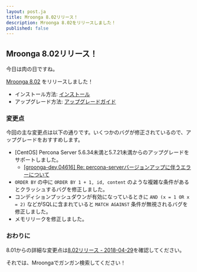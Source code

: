 ```yaml
---
layout: post.ja
title: Mroonga 8.02リリース！
description: Mroonga 8.02をリリースしました！
published: false
---
```


## Mroonga 8.02リリース！

今日は肉の日ですね。

[Mroonga 8.02](/ja/docs/news.html#release-8.02) をリリースしました！

* インストール方法: [インストール](/ja/docs/install.html)
* アップグレード方法: [アップグレードガイド](/ja/docs/upgrade.html)

### 変更点

今回の主な変更点は以下の通りです。いくつかのバグが修正されているので、アップグレードをおすすめします。

* [CentOS] Percona Server 5.6.34未満と5.7.21未満からのアップグレードをサポートしました。
  * [\[groonga-dev,04616\] Re: percona-serverバージョンアップに伴うエラーについて](https://lists.osdn.me/mailman/archives/groonga-dev/2018-April/004619.html)
* `ORDER BY` の中に `ORDER BY 1 + 1, id, content` のような複雑な条件があるとクラッシュするバグを修正しました。
* コンディションプッシュダウンが有効になっているときに `AND (x = 1 OR x = 2)` などがSQLに含まれていると `MATCH AGAINST` 条件が無視されるバグを修正しました。
* メモリリークを修正しました。

### おわりに

8.01からの詳細な変更点は[8.02リリース - 2018-04-29](/ja/docs/news.html#release-8.02)を確認してください。

それでは、Mroongaでガンガン検索してください！
